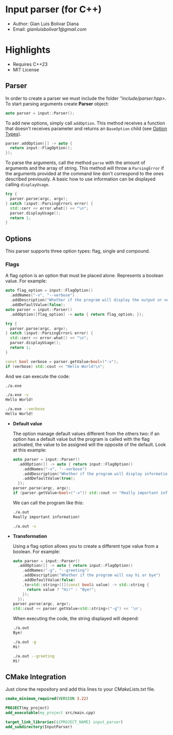 # Input parser (for C++)

- Author: Gian Luis Bolivar Diana
- Email: _gianluisbolivar1@gmail.com_

# Highlights
- Requires C++23
- MIT License

## Parser
In order to create a parser we must include the folder _"include/parser.hpp>_. To start parsing arguments create  __Parser__ object:

```cpp
auto parser = input::Parser();
```

To add new options, simply call `addOption`. This method receives a function that doesn't receives parameter and returns an `BaseOption` child (see [Option Types](#options)).

```cpp
parser.addOption([] -> auto {
  return input::FlagOption();
});
```

To parse the arguments, call the method `parse` with the amount of arguments and the array of string. This method will throw a `ParsingError` if the arguments provided at the command line don't correspond to the ones described previously.
A basic how to use information can be displayed calling `displayUsage`.

```cpp
try {
  parser.parse(argc, argv);
} catch (input::ParsingError& error) {
  std::cerr << error.what() << "\n";
  parser.displayUsage();
  return 1;
}
```


## Options
This parser supports three option types: flag, single and compound.

### Flags
A flag option is an option that must be placed alone. Represents a boolean value.
For example:

```cpp
auto flag_option = input::FlagOption()
  .addNames("-v", "--verbose")
  .addDescription("Whether if the program will display the output or not")
  .addDefaultValue(false);
auto parser = input::Parser()
  .addOption([flag_option] -> auto { return flag_option; });

try {
  parser.parse(argc, argv);
} catch (input::ParsingError& error) {
  std::cerr << error.what() << "\n";
  parser.displayUsage();
  return 1;
}

const bool verbose = parser.getValue<bool>("-v");
if (verbose) std::cout << "Hello World!\n";
```

And we can execute the code:
```bash
./a.exe

./a.exe -v
Hello World!

./a.exe --verbose
Hello World!
```

- __Default value__

  The option manage default values different from the others two: if an option has a default value but the program is called with the flag activated, the value to be assigned will the opposite of the default. Look at this example:

  ```cpp
  auto parser = input::Parser()
    .addOption([] -> auto { return input::FlagOption()
      .addNames("-v", "--verbose")
      .addDescription("Whether if the program will display information or not")
      .addDefaultValue(true);
    });
  parser.parse(argc, argv);
  if (parser.getValue<bool>("-v")) std::cout << "Really important information!\n";
  ```

  We can call the program like this:
  ```bash
  ./a.out
  Really important information!

  ./a.out -v

  ```

- __Transformation__

  Using a flag option allows you to create a different type value from a boolean. For example:

  ```cpp
  auto parser = input::Parser()
    .addOption([] -> auto { return input::FlagOption()
      .addNames("-g", "--greeting")
      .addDescription("Whether if the program will say hi or bye")
      .addDefaultValue(false)
      .to<std::string>([](const bool& value) -> std::string {
        return value ? "Hi!" : "Bye!";
      });
    });
  parser.parse(argc, argv);
  std::cout << parser.getValue<std::string>("-g") << '\n';
  ```

  When executing the code, the string displayed will depend:

  ```bash
  ./a.out
  Bye!

  ./a.out -g
  Hi!

  ./a.out --greeting
  Hi!
  ```

## CMake Integration

Just clone the repository and add this lines to your _CMakeLists.txt_ file.
```cmake
cmake_minimum_required(VERSION 3.22)

PROJECT(my_project)
add_executable(my_project src/main.cpp)

target_link_libraries(${PROJECT_NAME} input_parser)
add_subdirectory(InputParser)
```